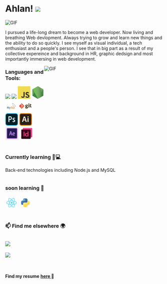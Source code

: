 # Ahlan! <img src="https://raw.githubusercontent.com/MartinHeinz/MartinHeinz/master/wave.gif" width="30px">


 <img alt="GIF" src="https://github.com/amagsid/amagsid/blob/main/assets/X2.gif" width="950" height="500" />


I pursued a life-long dream to become a web developer. Now living and breathing Web devlopment.
Always trying to grow and learn new things and the ability to do so quickly. I see myself as visual individual, a tech enthusiast and a people's person. I see that in big part as a result of my collective expereince and background in HR, graphic dedsign and most importantly immersing in web development.

 <img align="right" alt="GIF" src="https://github.com/abhisheknaiidu/abhisheknaiidu/blob/master/code.gif?raw=true" width="380" height="260" />

### Languages and Tools:

<code><img height="40" src="https://cdn4.iconfinder.com/data/icons/iconsimple-programming/512/css-512.png"></code>
<code><img height="40" src="https://image.flaticon.com/icons/png/512/919/919827.png"></code>
<code><img height="40" src="https://raw.githubusercontent.com/github/explore/80688e429a7d4ef2fca1e82350fe8e3517d3494d/topics/javascript/javascript.png"></code>
<code><img height="40" src="https://raw.githubusercontent.com/github/explore/80688e429a7d4ef2fca1e82350fe8e3517d3494d/topics/nodejs/nodejs.png"></code>
<code><img height="40" src="https://raw.githubusercontent.com/github/explore/80688e429a7d4ef2fca1e82350fe8e3517d3494d/topics/mysql/mysql.png"></code>
<code><img height="40" src="https://raw.githubusercontent.com/github/explore/80688e429a7d4ef2fca1e82350fe8e3517d3494d/topics/git/git.png"></code>
<code><img height="40" src="https://github.com/amagsid/amagsid/blob/main/assets/ps.png"></code>
<code><img height="40" src="https://github.com/amagsid/amagsid/blob/main/assets/ai.png"></code>
<code><img height="43" src="https://github.com/amagsid/amagsid/blob/main/assets/ae.png"></code>
<code><img height="43" src="https://github.com/amagsid/amagsid/blob/main/assets/id.png"></code>
<br>
<br>

### Currently learning 👨💻
Back-end technologies including Node.js and MySQL
<br>
<br>


### soon learning 🚀

<code><img height="40" src="https://raw.githubusercontent.com/github/explore/80688e429a7d4ef2fca1e82350fe8e3517d3494d/topics/react/react.png"></code>
<code><img height="40" src="https://raw.githubusercontent.com/github/explore/80688e429a7d4ef2fca1e82350fe8e3517d3494d/topics/python/python.png"></code>
<br>
<br>



### 📫 Find me elsewhere 🌍
<code><a href="https://www.linkedin.com/in/ahmad-magdy-7792611b1/" target="_blank"> <img src="https://img.shields.io/badge/LinkedIn-0077B5?style=for-the-badge&logo=linkedin&logoColor=white" width="100px"> </a></code> <code><a href="https://stackoverflow.com/users/13781424/ahmad-magdy" target="_blank"> <img src="https://img.shields.io/badge/stack%20overflow-0077B5?style=for-the-badge&logo=stack-overflow&logoColor=white" width="150px"> </a></code>
<br>
<br>


**Find my resume** <a target="_blank" href="https://docs.google.com/presentation/d/1vVvQXeD0rRT5r0kykCft_iRmhS3KKUCPgolvXsu-x3w/edit#slide=id.ga632a4d4e1_0_151" > <strong> here </strong>  </a> 📄


<!--
**amagsid/amagsid** is a ✨ _special_ ✨ repository because its `README.md` (this file) appears on your GitHub profile.

Here are some ideas to get you started:

- 🔭 I’m currently working on ...
- 🌱 I’m currently learning ...
- 👯 I’m looking to collaborate on ...
- 🤔 I’m looking for help with ...
- 💬 Ask me about ...
- 📫 How to reach me: ...
- 😄 Pronouns: ...
- ⚡ Fun fact: ...
-->
